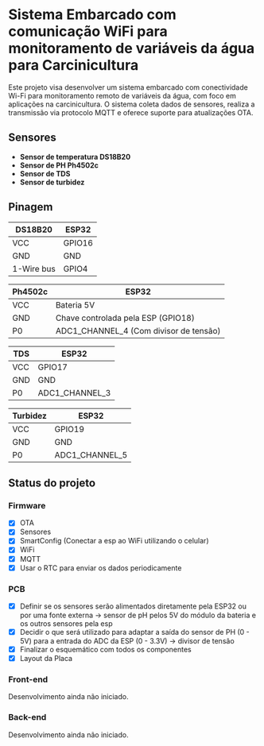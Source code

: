 # Sistema Embarcado com comunicação WiFi para monitoramento de variáveis da água para Carcinicultura

Este projeto visa desenvolver um sistema embarcado com conectividade Wi-Fi para monitoramento remoto de variáveis da água, com foco em aplicações na carcinicultura. O sistema coleta dados de sensores, realiza a transmissão via protocolo MQTT e oferece suporte para atualizações OTA.

## Sensores

- **Sensor de temperatura DS18B20**
- **Sensor de PH Ph4502c**
- **Sensor de TDS**
- **Sensor de turbidez**

## Pinagem
 
| DS18B20 |  ESP32
| --------| ---------------
| VCC     |  GPIO16
| GND     |  GND
| 1-Wire bus |  GPIO4

| Ph4502c |  ESP32
| --------| ---------------
| VCC     |  Bateria 5V
| GND     |  Chave controlada pela ESP (GPIO18)
| P0      |  ADC1_CHANNEL_4 (Com divisor de tensão)

| TDS |  ESP32
| --------| ---------------
| VCC     |  GPIO17
| GND     |  GND
| P0      |  ADC1_CHANNEL_3

| Turbidez |  ESP32
| --------| ---------------
| VCC     |  GPIO19
| GND     |  GND
| P0      |  ADC1_CHANNEL_5

## Status do projeto

### Firmware

- [x] OTA
- [x] Sensores
- [x] SmartConfig (Conectar a esp ao WiFi utilizando o celular)
- [x] WiFi
- [x] MQTT
- [x] Usar o RTC para enviar os dados periodicamente

### PCB

- [x] Definir se os sensores serão alimentados diretamente pela ESP32 ou por uma fonte externa -> sensor de pH pelos 5V do módulo da bateria e os outros sensores pela esp
- [x] Decidir o que será utilizado para adaptar a saída do sensor de PH (0 - 5V) para a entrada do ADC da ESP (0 - 3.3V) -> divisor de tensão
- [x] Finalizar o esquemático com todos os componentes
- [x] Layout da Placa

### Front-end

Desenvolvimento ainda não iniciado.

### Back-end

Desenvolvimento ainda não iniciado.
